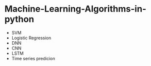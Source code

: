 # Machine-Learning-Algorithms-in-python

- SVM
- Logistic Regression
- DNN
- CNN
- LSTM
- Time series predicion

